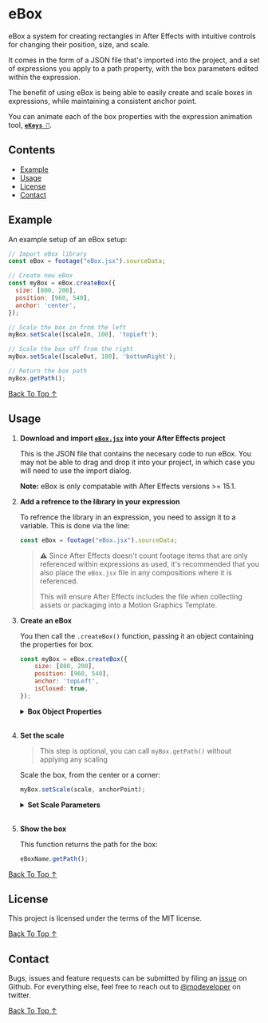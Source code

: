 [back to top ↑]: #ebox-

# eBox <!-- omit in toc -->

eBox a system for creating rectangles in After Effects with intuitive controls for changing their position, size, and scale.

It comes in the form of a JSON file that's imported into the project, and a set of expressions you apply to a path property, with the box parameters edited within the expression.

The benefit of using eBox is being able to easily create and scale boxes in expressions, while maintaining a consistent anchor point.

You can animate each of the box properties with the expression animation tool, **[`eKeys 🔑`](https://github.com/motiondeveloper/ekeys)**.

## Contents <!-- omit in toc -->

- [Example](#Example)
- [Usage](#Usage)
- [License](#License)
- [Contact](#Contact)

## Example

An example setup of an eBox setup:

```javascript
// Import eBox library
const eBox = footage("eBox.jsx").sourceData;

// Create new eBox
const myBox = eBox.createBox({
  size: [800, 200],
  position: [960, 540],
  anchor: 'center',
});

// Scale the box in from the left
myBox.setScale([scaleIn, 100], 'topLeft');

// Scale the box off from the right
myBox.setScale([scaleOut, 100], 'bottomRight');

// Return the box path
myBox.getPath();
```

[Back To Top ↑]

## Usage

1. **Download and import [`eBox.jsx`](https://github.com/motiondeveloper/eBox/raw/master/eBox.jsx) into your After Effects project**

    This is the JSON file that contains the necesary code to run eBox. You may not be able to drag and drop it into your project, in which case you will need to use the import dialog.

    **Note:** eBox is only compatable with After Effects versions >= 15.1.

2. **Add a refrence to the library in your expression**

    To refrence the library in an expression, you need to assign it to a variable. This is done via the line:

    ```javascript
    const eBox = footage("eBox.jsx").sourceData;
    ```
    > ⚠️ Since After Effects doesn't count footage items that are only referenced within expressions as used, it's recommended that you also place the `eBox.jsx` file in any compositions where it is referenced.
    >
    > This will ensure After Effects includes the file when collecting assets or packaging into a Motion Graphics Template.

3. **Create an eBox**

    You then call the `.createBox()` function, passing it an object containing the properties for box.

    ```javascript
    const myBox = eBox.createBox({
        size: [800, 200],
        position: [960, 540],
        anchor: 'topLeft',
        isClosed: true,
    });
    ```

    <details><summary><strong>Box Object Properties</strong></summary>
    <br>

    - **`size`:** The size of the box, in pixels
    - Type: `array`
    - Required: `true`
    - **`position`:** The position of the box in the composition
    - Type: `array`
    - Required: `true`
    - **`anchor`:** The anchor point that will be at the given `position`
    - Type: `string`
    - Options: `topLeft, topRight, bottomLeft, bottomRight, center`
    - Required: `true`
    - **`isClosed`:** Whether the path is closed
    - Type: `boolean`
    - Required: `false`
    - Default: `true`
    </details>
    <br>

4. **Set the scale**

    > This step is optional, you can call `myBox.getPath()` without applying any scaling

    Scale the box, from the center or a corner:

    ```javascript
    myBox.setScale(scale, anchorPoint);
    ```

    <details><summary><strong>Set Scale Parameters</strong></summary>
    <br>

    - **`scale`:** Scale of the box
    - Type: `array`
    - Range: `[0..100, 0..100]`
    - Required: `true`
    - **`anchor`:** The anchor point that will be at the given `position`
    - Type: `string`
    - Options: `topLeft, topRight, bottomLeft, bottomRight, center`
    - Required: `true`
    </details>
    <br>

5. **Show the box**

    This function returns the path for the box:

    ```javascript
    eBoxName.getPath();
    ````

[Back To Top ↑]

## License

This project is licensed under the terms of the MIT license.

[Back To Top ↑]

## Contact

Bugs, issues and feature requests can be submitted by filing an [issue](https://github.com/motiondeveloper/ekeys/issues) on Github. For everything else, feel free to reach out to [@modeveloper](https://twitter.com/modeveloper) on twitter.

[Back To Top ↑]
